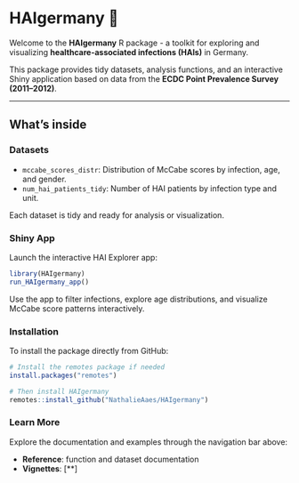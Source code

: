 # HAIgermany 🦠

Welcome to the **HAIgermany** R package - a toolkit for exploring and visualizing
**healthcare-associated infections (HAIs)** in Germany.

This package provides tidy datasets, analysis functions, and an interactive Shiny
application based on data from the **ECDC Point Prevalence Survey (2011–2012)**.

---

## What’s inside

### Datasets
- `mccabe_scores_distr`: Distribution of McCabe scores by infection, age, and gender.  
- `num_hai_patients_tidy`: Number of HAI patients by infection type and unit.  

Each dataset is tidy and ready for analysis or visualization.

### Shiny App
Launch the interactive HAI Explorer app:

```r
library(HAIgermany)
run_HAIgermany_app()
```

Use the app to filter infections, explore age distributions, and visualize McCabe score patterns interactively.

### Installation

To install the package directly from GitHub:

```r
# Install the remotes package if needed
install.packages("remotes")

# Then install HAIgermany
remotes::install_github("NathalieAaes/HAIgermany")
```


### Learn More

Explore the documentation and examples through the navigation bar above:

- **Reference**: function and dataset documentation
- **Vignettes**: [**]








